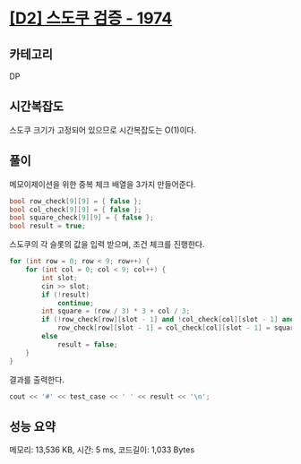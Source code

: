 # [[D2] 스도쿠 검증 - 1974](https://swexpertacademy.com/main/code/problem/problemDetail.do?contestProbId=AV5Psz16AYEDFAUq)

## 카테고리

DP

## 시간복잡도

스도쿠 크기가 고정되어 있으므로 시간복잡도는 O(1)이다.

## 풀이

메모이제이션을 위한 중복 체크 배열을 3가지 만들어준다.

```cpp
bool row_check[9][9] = { false };
bool col_check[9][9] = { false };
bool square_check[9][9] = { false };
bool result = true;
```

스도쿠의 각 슬롯의 값을 입력 받으며, 조건 체크를 진행한다.

```cpp
for (int row = 0; row < 9; row++) {
    for (int col = 0; col < 9; col++) {
        int slot;
        cin >> slot;
        if (!result)
            continue;
        int square = (row / 3) * 3 + col / 3;
        if (!row_check[row][slot - 1] and !col_check[col][slot - 1] and !square_check[square][slot - 1])
            row_check[row][slot - 1] = col_check[col][slot - 1] = square_check[square][slot - 1] = true;
        else
            result = false;
    }
}
```

결과를 출력한다.

```cpp
cout << '#' << test_case << ' ' << result << '\n';
```

## 성능 요약

메모리: 13,536 KB, 시간: 5 ms, 코드길이: 1,033 Bytes
